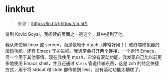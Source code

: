 <!--yml

category: 未分类

date: 2024-05-27 14:40:09

-->

# linkhut

> 来源：[https://ln.ht/](https://ln.ht/)

说到 Kovid Goyal，我阅读的页面之一是这个，其中提到了他。

我从未使用 tmux 或 screen，而是依赖于 dtach（非常好用！）和终端模拟器的滚动功能。还有 Emacs 守护进程。我通常会打开两个连接，一个运行 Emacs，另一个用于其他事情。现在我使用 mosh，它没有滚动功能，我发现自己比以前更多地使用 Emacs shell，并且还通过 `&less` 管道传输东西，这是 zsh 的特定快捷方式，用于将 stdout 和 stdin 都传输到 less。没有滚动功能太糟糕了。
